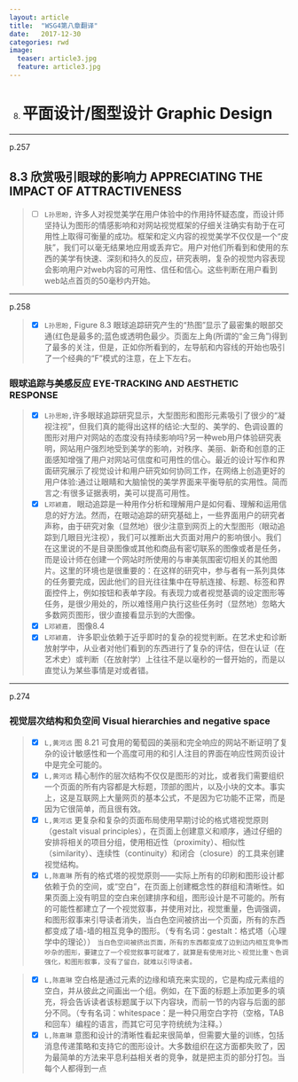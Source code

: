 ```yaml
---
layout: article
title:  "WSG4第八章翻译"
date:   2017-12-30 
categories: rwd
image:
  teaser: article3.jpg
  feature: article3.jpg
---
```

8. # 平面设计/图型设计 Graphic Design  
---
p.257
## 8.3 欣赏吸引眼球的影响力 APPRECIATING THE IMPACT OF ATTRACTIVENESS
> - [ ]  `L孙思盼,` 许多人对视觉美学在用户体验中的作用持怀疑态度，而设计师坚持认为图形的情感影响和对网站视觉框架的仔细关注确实有助于在可用性上取得可衡量的成功。框架和定义内容的视觉美学不仅仅是一个“皮肤”，我们可以毫无结果地应用或丢弃它。用户对他们所看到和使用的东西的美学有快速、深刻和持久的反应，研究表明，复杂的视觉内容表现会影响用户对web内容的可用性、信任和信心。这些判断在用户看到web站点首页的50毫秒内开始。
---
p.258
> - [x]  `L孙思盼,` Figure 8.3 眼球追踪研究产生的“热图”显示了最密集的眼部交通(红色是最多的;蓝色或透明色最少。页面左上角(所谓的“金三角”)得到了最多的关注，但是，正如你所看到的，左导航和内容线的开始也吸引了一个经典的“F”模式的注意，在上下左右。

### 眼球追踪与美感反应 EYE-TRACKING AND AESTHETIC RESPONSE
> - [x]  `L孙思盼,`许多眼球追踪研究显示，大型图形和图形元素吸引了很少的“凝视注视”，但我们真的能得出这样的结论:大型的、美学的、色调设置的图形对用户对网站的态度没有持续影响吗?另一种web用户体验研究表明，网站用户强烈地受到美学的影响，对秩序、美丽、新奇和创意的正面感知增强了用户对网站可信度和可用性的信心。最近的设计写作和界面研究展示了视觉设计和用户研究如何协同工作，在网络上创造更好的用户体验:通过让眼睛和大脑愉悦的美学界面来平衡导航的实用性。简而言之:有很多证据表明，美可以提高可用性。
> - [x]  `L邓颖嘉，` 眼动追踪是一种用作分析和理解用户是如何看、理解和运用信息的好方法。然而，在眼动追踪的研究基础上，一些界面用户的研究者声称，由于研究对象（显然地）很少注意到网页上的大型图形（眼动追踪到几眼目光注视），我们可以推断出大页面对用户的影响很小。我们在这里说的不是目录图像或其他和商品有密切联系的图像或者是任务，而是设计师在创建一个网站时所使用的与审美氛围密切相关的其他图片。这里的环境也是很重要的：在这样的研究中，参与者有一系列具体的任务要完成，因此他们的目光往往集中在导航连接、标题、标签和界面控件上，例如按钮和表单字段。有表现力或者视觉基调的设定图形等任务，是很少用处的，所以难怪用户执行这些任务时（显然地）忽略大多数网页图形，很少直接看显示到的大图像。
> - [x]  `L邓颖嘉，` 图像8.4
> - [x]  `L邓颖嘉，` 许多职业依赖于近乎即时的复杂的视觉判断。在艺术史和诊断放射学中，从业者对他们看到的东西进行了复杂的评估，但在认证（在艺术史）或判断（在放射学）上往往不是以毫秒的一督开始的，而是以直觉认为某些事情是对或者错。
---
p.274
### 视觉层次结构和负空间 Visual hierarchies and negative space
> - [x]  `L,黄河远` 图 8.21 可食用的葡萄园的美丽和完全响应的网站不断证明了复杂的设计敏感性和一个高度可用的和引人注目的界面在响应性网页设计中是完全可能的。
> - [x]  `L,黄河远` 精心制作的层次结构不仅仅是图形的对比，或者我们需要组织一个页面的所有内容都是大标题，顶部的图片，以及小块的文本。事实上，这是互联网上大量网页的基本公式，不是因为它功能不正常，而是因为它很简单，而且很有效。
> - [x]  `L,黄河远` 更复杂和复杂的页面布局使用早期讨论的格式塔视觉原则（gestalt visual principles），在页面上创建意义和顺序，通过仔细的安排将相关的项目分组，使用相近性（proximity）、相似性（similarity）、连续性（continuity）和闭合（closure）的工具来创建视觉结构。
> - [x]  `L,陈嘉琳` 所有的格式塔的视觉原则——实际上所有的印刷和图形设计都依赖于负的空间，或“空白”，在页面上创建概念性的群组和清晰性。如果页面上没有明显的空白来创建排序和组，图形设计是不可能的。所有的可能性都建立了一个视觉叙事，并使用对比，视觉重量，色调强调，和图形叙事来引导读者消失，当白色空间被挤出一个页面，所有的东西都变成了墙-墙的相互竞争的图形。（专有名词：gestalt：格式塔（心理学中的理论））
```当白色空间被挤出页面，所有的东西都变成了边到边内相互竞争而吵杂的图形，要建立了一个视觉叙事可就难了，就算是有使用对比丶视觉比重丶色调强化，和图形叙事，没有了留白，就难以引导读者。```

> - [x]  `L,陈嘉琳` 空白格是通过元素的边缘和填充来实现的，它是构成元素组的空白，并从彼此之间画出一个组。例如，在下面的标题上添加更多的填充，将会告诉读者该标题属于以下内容块，而前一节的内容与后面的部分不同。（专有名词：whitespace：是一种只用空白字符（空格，TAB和回车）编程的语言，而其它可见字符统统为注释。）
> - [x]  `L,陈嘉琳` 意图和设计的清晰性看起来很简单，但需要大量的训练，包括消息传递策略和支持它的图形设计。大多数组织在这方面都失败了，因为最简单的方法来平息利益相关者的竞争，就是把主页的部分打包。当每个人都得到一点
